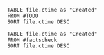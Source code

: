 ```dataview
TABLE file.ctime as "Created"
FROM #TODO
SORT file.ctime DESC
```
```dataview
TABLE file.ctime as "Created"
FROM #factscheck 
SORT file.ctime DESC
```
